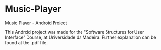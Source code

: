 # Music-Player
Music Player - Android Project

This Android project was made for the "Software Structures for User Interface" Course, at Universidade da Madeira.
Further explanation can be found at the .pdf file.
